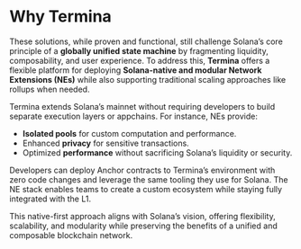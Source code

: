 # Why Termina

These solutions, while proven and functional, still challenge Solana’s core principle of a **globally unified state machine** by fragmenting liquidity, composability, and user experience. To address this, **Termina** offers a flexible platform for deploying **Solana-native and modular Network Extensions (NEs)** while also supporting traditional scaling approaches like rollups when needed.

Termina extends Solana’s mainnet without requiring developers to build separate execution layers or appchains. For instance, NEs provide:

* **Isolated pools** for custom computation and performance.
* Enhanced **privacy** for sensitive transactions.
* Optimized **performance** without sacrificing Solana’s liquidity or security.

Developers can deploy Anchor contracts to Termina’s environment with zero code changes and leverage the same tooling they use for Solana. The NE stack enables teams to create a custom ecosystem while staying fully integrated with the L1.

This native-first approach aligns with Solana’s vision, offering flexibility, scalability, and modularity while preserving the benefits of a unified and composable blockchain network.
